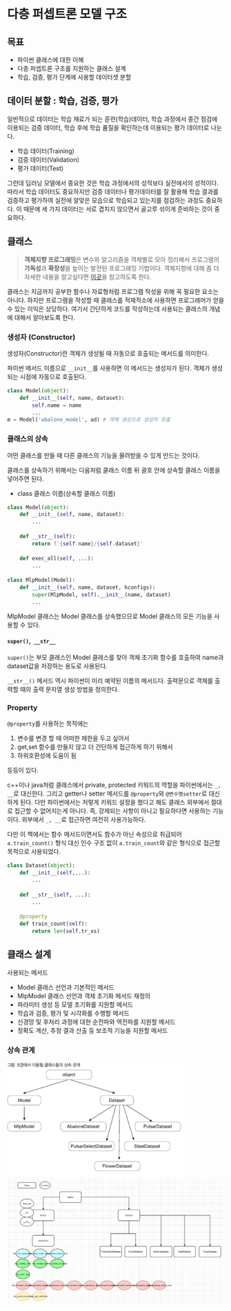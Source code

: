 # 다층 퍼셉트론 모델 구조

## 목표

- 파이썬 클래스에 대한 이해
- 다층 퍼셉트론 구조를 지원하는 클래스 설계
- 학습, 검증, 평가 단계에 사용할 데이터셋 분할

## 데이터 분할 : 학습, 검증, 평가

일반적으로 데이터는 학습 재료가 되는 훈련(학습)데이터, 학습 과정에서 중간 점검에 이용되는 검증 데이터, 학습 후에 학습 품질을 확인하는데 이용되는 평가 데이터로 나눈다.

- 학습 데이터(Training)
- 검증 데이터(Validation)
- 평가 데이터(Test)

그런데 딥러닝 모델에서 중요한 것은 학습 과정에서의 성적보다 실전에서의 성적이다. 따라서 학습 데이터도 중요하지만 검증 데이터나 평가데이터를 잘 활용해 학습 결과를 검증하고 평가하여 실전에 알맞은 모습으로 학습되고 있는지를 점검하는 과정도 중요하다. 이 때문에 세 가지 데이터는 서로 겹치지 않으면서 골고루 섞이게 준비하는 것이 중요하다.

## 클래스

> **객체지향 프로그래밍**은 변수와 알고리즘을 객체별로 모아 정리해서 프로그램의 **가독성**과 **확장성**을 높이는 발전된 프로그래밍 기법이다. 객체지향에 대해 좀 더 자세한 내용을 알고싶다면 [이곳](https://github.com/JaeYeopHan/Interview_Question_for_Beginner/tree/master/Development_common_sense)을 참고하도록 한다.

클래스는 지금까지 공부한 함수나 자료형처럼 프로그램 작성을 위해 꼭 필요한 요소는 아니다. 하지만 프로그램을 작성할 때 클래스를 적재적소에 사용하면 프로그래머가 얻을 수 있는 이익은 상당하다. 여기서 간단하게 코드를 작성하는데 사용되는 클래스의 개념에 대해서 알아보도록 한다.

### 생성자 (Constructor)

생성자(Constructor)란 객체가 생성될 때 자동으로 호출되는 메서드를 의미한다.

파이썬 메서드 이름으로 `__init__`를 사용하면 이 메서드는 생성자가 된다. 객체가 생성되는 시점에 자동으로 호출된다.

```python
class Model(object):
    def __init__(self, name, dataset):
        self.name = name
		...
m = Model('abalone_model', ad) # 객체 생성으로 생성자 호출
```

### 클래스의 상속

어떤 클래스를 만들 때 다른 클래스의 기능을 물려받을 수 있게 만드는 것이다.

클래스를 상속하기 위해서는 다음처럼 클래스 이름 뒤 괄호 안에 상속할 클래스 이름을 넣어주면 된다.

- class 클래스 이름(상속할 클래스 이름)

```python
class Model(object):
    def __init__(self, name, dataset):
		...
    
    def __str__(self):
        return f'{self.name}/{self.dataset}'
    
    def exec_all(self, ...):
        ...

class MlpModel(Model):
    def __init__(self, name, dataset, hconfigs):
        super(MlpModel, self).__init__(name, dataset)
        ...
```

MlpModel 클래스는 Model 클래스를 상속했으므로 Model 클래스의 모든 기능을 사용할 수 있다.

#### `super()`,` __str__`

`super()`는 부모 클래스인 Model 클래스를 찾아 객체 초기화 함수를 호출하여 name과 dataset값을 저장하는 용도로 사용된다.

`__str__()` 메서드 역시 파이썬이 미리 예약된 이름의 메서드다. 출력문으로 객체를 출력할 때의 출력 문자열 생성 방법을 정의한다.

### Property

`@property`를 사용하는 목적에는

1. 변수를 변경 할 때 어떠한 제한을 두고 싶어서
2. get,set 함수를 만들지 않고 더 간단하게 접근하게 하기 위해서
3. 하위호환성에 도움이 됨

등등이 있다.

c++이나 java처럼 클래스에서 private, protected 키워드의 역할을 파이썬에서는 `_, __`로 대신한다. 그리고 getter나 setter 메서드를 `@property`와 `@변수명setter`로 대신하게 된다. 다만 파이썬에서는 저렇게 키워드 설정을 했다고 해도 클래스 외부에서 절대로 접근할 수 없어지는게 아니다. 즉, 강제되는 사항이 아니고 필요하다면 사용하는 기능이다. 외부에서 `_, __`로 접근하면 여전히 사용가능하다. 

다만 이 책에서는 함수 메서드이면서도 함수가 아닌 속성으로 취급되어 `a.train_count()` 형식 대신 인수 구조 없이 `a.train_count`와 같은 형식으로 접근할 목적으로 사용되었다.

```python
class Dataset(object):
    def __init__(self,...):
        ...
        
    def __str__(self, ...):
        ...
    
    @property
    def train_count(self):
        return len(self.tr_xs)
```



## 클래스 설계

사용되는 메서드

- Model 클래스 선언과 기본적인 메서드
- MlpModel 클래스 선언과 객체 초기화 메서드 재정의
- 파라미터 생성 등 모델 초기화를 지원할 메서드
- 학습과 검증, 평가 및 시각화를 수행할 메서드
- 신경망 및 후처리 과정에 대한 순전파와 역전파를 지원할 메서드
- 정확도 계산, 추정 결과 산출 등 보조적 기능을 지원할 메서드



### 상속 관계

<img src="assets/image-20200519143924001.png" alt="image-20200519143924001" style="zoom:40%;" />

<img src="assets/image-20200519200253324.png" alt="image-20200519200253324" style="zoom:50%;" />